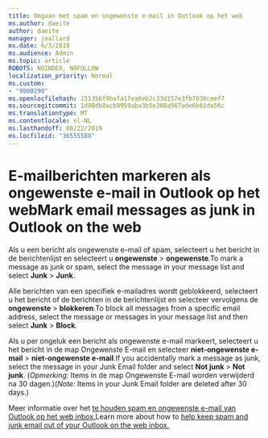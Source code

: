```yaml
---
title: Omgaan met spam en ongewenste e-mail in Outlook op het web
ms.author: daeite
author: daeite
manager: joallard
ms.date: 6/3/2019
ms.audience: Admin
ms.topic: article
ROBOTS: NOINDEX, NOFOLLOW
localization_priority: Normal
ms.custom:
- "9000290"
ms.openlocfilehash: 151356f9bafa1fea6eb2c33d157e3fb7038ceef7
ms.sourcegitcommit: 1d98db8acb9959aba3b5e308a567ade6b62da56c
ms.translationtype: MT
ms.contentlocale: nl-NL
ms.lasthandoff: 08/22/2019
ms.locfileid: "36555588"
---
```

# <a name="mark-email-messages-as-junk-in-outlook-on-the-web"></a><span data-ttu-id="cc076-102">E-mailberichten markeren als ongewenste e-mail in Outlook op het web</span><span class="sxs-lookup"><span data-stu-id="cc076-102">Mark email messages as junk in Outlook on the web</span></span>

<span data-ttu-id="cc076-103">Als u een bericht als ongewenste e-mail of spam, selecteert u het bericht in de berichtenlijst en selecteert u **ongewenste** > **ongewenste**.</span><span class="sxs-lookup"><span data-stu-id="cc076-103">To mark a message as junk or spam, select the message in your message list and select **Junk** > **Junk**.</span></span>

<span data-ttu-id="cc076-104">Alle berichten van een specifiek e-mailadres wordt geblokkeerd, selecteert u het bericht of de berichten in de berichtenlijst en selecteer vervolgens de **ongewenste** > **blokkeren**.</span><span class="sxs-lookup"><span data-stu-id="cc076-104">To block all messages from a specific email address, select the message or messages in your message list and then select **Junk** > **Block**.</span></span>

<span data-ttu-id="cc076-105">Als u per ongeluk een bericht als ongewenste e-mail markeert, selecteert u het bericht in de map Ongewenste E-mail en selecteer **niet-ongewenste e-mail** > **niet-ongewenste e-mail**.</span><span class="sxs-lookup"><span data-stu-id="cc076-105">If you accidentally mark a message as junk, select the message in your Junk Email folder and select **Not junk** > **Not junk**.</span></span> <span data-ttu-id="cc076-106">(*Opmerking:* Items in de map Ongewenste E-mail worden verwijderd na 30 dagen.)</span><span class="sxs-lookup"><span data-stu-id="cc076-106">(*Note:* Items in your Junk Email folder are deleted after 30 days.)</span></span>

<span data-ttu-id="cc076-107">Meer informatie over het [te houden spam en ongewenste e-mail van Outlook op het web inbox.](https://support.office.com/article/db786e79-54e2-40cc-904f-d89d57b7f41d)</span><span class="sxs-lookup"><span data-stu-id="cc076-107">Learn more about how to [help keep spam and junk email out of your Outlook on the web inbox.](https://support.office.com/article/db786e79-54e2-40cc-904f-d89d57b7f41d)</span></span>